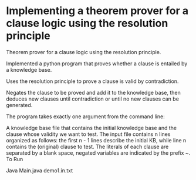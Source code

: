 # Implementing a theorem prover for a clause logic using the resolution principle

Theorem prover for a clause logic using the resolution principle.

Implemented a python program that proves whether a clause is entailed by a knowledge base.

Uses the resolution principle to prove a clause is valid by contradiction.

Negates the clause to be proved and add it to the knowledge base, then deduces new clauses until contradiction or until no new clauses can be generated.

The program takes exactly one argument from the command line:

A knowledge base file that contains the initial knowledge base and the clause whose validity we want to test. The input file contains n lines organized as follows: the first n - 1 lines describe the initial KB, while line n contains the (original) clause to test. The literals of each clause are separated by a blank space, negated variables are indicated by the prefix ~.
To Run

Java Main.java demo1.in.txt
